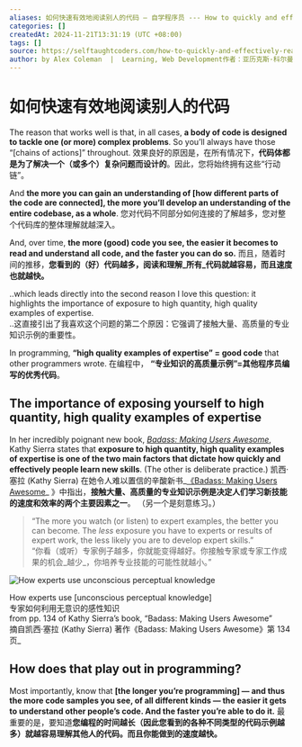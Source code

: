```yaml
---
aliases: 如何快速有效地阅读别人的代码 – 自学程序员 --- How to quickly and effectively read other people’s code – Self-Taught Coders
categories: []
createdAt: 2024-11-21T13:31:19 (UTC +08:00)
tags: []
source: https://selftaughtcoders.com/how-to-quickly-and-effectively-read-other-peoples-code/
author: by Alex Coleman  |  Learning, Web Development作者：亚历克斯·科尔曼|学习,网页 开发
---
```

# 如何快速有效地阅读别人的代码

The reason that works well is that, in all cases, **a body of code is designed to tackle one (or more) complex problems**. So you’ll always have those “[chains of actions]” throughout.
效果良好的原因是，在所有情况下，**代码体都是为了解决一个（或多个）复杂问题而设计的**。因此，您将始终拥有这些“行动链”。
<!--SR:!2025-03-20,3,250!2000-01-01,1,250-->

And **the more you can gain an understanding of [how different parts of the code are connected], the more you’ll develop an understanding of the entire codebase, as a whole**.
您对代码不同部分如何连接的了解越多，您对整个代码库的整体理解就越深入。
<!--SR:!2000-01-01,1,250!2025-03-20,3,250-->

And, over time, **the more (good) code you see, the easier it becomes to read and understand all code, and the faster you can do so.**
而且，随着时间的推移，**您看到的（好）代码越多，阅读和理解_所有_代码就越容易，而且速度也就越快。**
<!--SR:!2000-01-01,1,250!2025-03-20,3,250-->

..which leads directly into the second reason I love this question: it highlights the importance of exposure to high quantity, high quality examples of expertise.  
..这直接引出了我喜欢这个问题的第二个原因：它强调了接触大量、高质量的专业知识示例的重要性。

In programming, **“high quality examples of expertise” = good code** that other programmers wrote.
在编程中， **“专业知识的高质量示例”=其他程序员编写的优秀代码**。
<!--SR:!2025-03-20,3,250!2000-01-01,1,250-->

## The importance of exposing yourself to high quantity, high quality examples of expertise  


In her incredibly poignant new book, _[Badass: Making Users Awesome](http://www.amazon.com/gp/product/1491919019/ref=as_li_tl?ie=UTF8&camp=1789&creative=9325&creativeASIN=1491919019&linkCode=as2&tag=alepcol-20&linkId=THNHYVSS752ZYNNU)_, Kathy Sierra states that **exposure to high quantity, high quality examples of expertise is one of the two main factors that dictate how quickly and effectively people learn new skills**. (The other is deliberate practice.)
凯西·塞拉 (Kathy Sierra) 在她令人难以置信的辛酸新书_[《Badass: Making Users Awesome](http://www.amazon.com/gp/product/1491919019/ref=as_li_tl?ie=UTF8&camp=1789&creative=9325&creativeASIN=1491919019&linkCode=as2&tag=alepcol-20&linkId=THNHYVSS752ZYNNU)_ 》中指出，**接触大量、高质量的专业知识示例是决定人们学习新技能的速度和效率的两个主要因素之一**。 （另一个是刻意练习。）
<!--SR:!2000-01-01,1,250!2025-03-20,3,250-->

> “The more you watch (or listen) to expert examples, the better you can become. The _less_ exposure you have to experts or results of expert work, the less likely you are to develop expert skills.”  
> “你看（或听）专家例子越多，你就能变得越好。你接触专家或专家工作成果的机会_越少_，你培养专业技能的可能性就越小。”





![How experts use unconscious perceptual knowledge](https://selftaughtcoders.com/wp-content/uploads/2015/05/experts-perceptual-knowledge-kathy-sierra.jpg)

How experts use [unconscious perceptual knowledge]  
专家如何利用无意识的感性知识  
from pp. 134 of Kathy Sierra’s book, “Badass: Making Users Awesome”  
摘自凯西·塞拉 (Kathy Sierra) 著作《Badass: Making Users Awesome》第 134 页_

## How does that play out in programming?  

Most importantly, know that **[the longer you’re programming] — and thus the more code samples you see, of all different kinds — the easier it gets to understand other people’s code. And the faster you’re able to do it.**
最重要的是，要知道**您编程的时间越长（因此您看到的各种不同类型的代码示例越多）就越容易理解其他人的代码。而且你能做到的速度越快。**
<!--SR:!2000-01-01,1,250!2025-03-20,3,250-->

